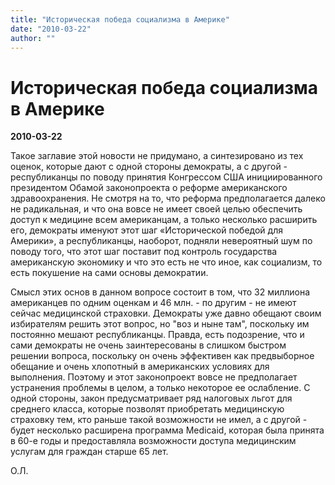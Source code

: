 ```yaml
---
title: "Историческая победа социализма в Америке"
date: "2010-03-22"
author: ""
---
```


# Историческая победа социализма в Америке

**2010-03-22** 

Такое заглавие этой новости не придумано, а синтезировано из тех оценок, которые дают с одной стороны демократы, а с другой - республиканцы по поводу принятия Конгрессом США инициированного президентом Обамой законопроекта о реформе американского здравоохранения. Не смотря на то, что реформа предполагается далеко не радикальная, и что она вовсе не имеет своей целью обеспечить доступ к медицине всем американцам, а только несколько расширить его, демократы именуют этот шаг «Исторической победой для Америки», а республиканцы, наоборот, подняли невероятный шум по поводу того, что этот шаг поставит под контроль государства американскую экономику и что это есть не что иное, как социализм, то есть покушение на сами основы демократии.

Смысл этих основ в данном вопросе состоит в том, что 32 миллиона американцев по одним оценкам и 46 млн. - по другим - не имеют сейчас медицинской страховки. Демократы уже давно обещают своим избирателям решить этот вопрос, но "воз и ныне там", поскольку им постоянно мешают республиканцы. Правда, есть подозрение, что и сами демократы не очень заинтересованы в слишком быстром решении вопроса, поскольку он очень эффективен как предвыборное обещание и очень хлопотный в американских условиях для выполнения. Поэтому и этот законопроект вовсе не предполагает устранения проблемы в целом, а только некоторое ее ослабление. С одной стороны, закон предусматривает ряд налоговых льгот для среднего класса, которые позволят приобретать медицинскую страховку тем, кто раньше такой возможности не имел, а с другой - будет несколько расширена программа Medicaid, которая  была принята в 60-е годы и предоставляла возможности доступа медицинским услугам для граждан старше 65 лет.

О.Л.